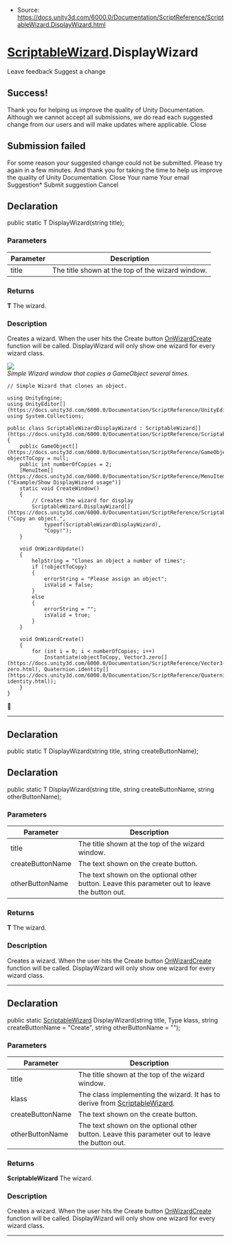 * Source: https://docs.unity3d.com/6000.0/Documentation/ScriptReference/ScriptableWizard.DisplayWizard.html

#  [ScriptableWizard](https://docs.unity3d.com/6000.0/Documentation/ScriptReference/ScriptableWizard.html).DisplayWizard
Leave feedback
Suggest a change
## Success!
Thank you for helping us improve the quality of Unity Documentation. Although we cannot accept all submissions, we do read each suggested change from our users and will make updates where applicable.
Close
## Submission failed
For some reason your suggested change could not be submitted. Please <a>try again</a> in a few minutes. And thank you for taking the time to help us improve the quality of Unity Documentation.
Close
Your name Your email Suggestion* Submit suggestion
Cancel
## Declaration
public static T DisplayWizard(string title); 
### Parameters
Parameter | Description  
---|---  
title | The title shown at the top of the wizard window.  
### Returns
**T** The wizard. 
### Description
Creates a wizard.
When the user hits the Create button [OnWizardCreate](https://docs.unity3d.com/6000.0/Documentation/ScriptReference/ScriptableWizard.OnWizardCreate.html) function will be called. DisplayWizard will only show one wizard for every wizard class.  
  
![](https://docs.unity3d.com/6000.0/Documentation/StaticFiles/ScriptRefImages/ScriptableWizardDisplayWizard.png)  
_Simple Wizard window that copies a GameObject several times._
```
// Simple Wizard that clones an object.  
  
using UnityEngine;
using UnityEditor[](https://docs.unity3d.com/6000.0/Documentation/ScriptReference/UnityEditor.html);
using System.Collections;  
  
public class ScriptableWizardDisplayWizard : ScriptableWizard[](https://docs.unity3d.com/6000.0/Documentation/ScriptReference/ScriptableWizard.html)
{
    public GameObject[](https://docs.unity3d.com/6000.0/Documentation/ScriptReference/GameObject.html) objectToCopy = null;
    public int numberOfCopies = 2;
    [MenuItem[](https://docs.unity3d.com/6000.0/Documentation/ScriptReference/MenuItem.html)("Example/Show DisplayWizard usage")]
    static void CreateWindow()
    {
        // Creates the wizard for display
        ScriptableWizard.DisplayWizard[](https://docs.unity3d.com/6000.0/Documentation/ScriptReference/ScriptableWizard.DisplayWizard.html)("Copy an object.",
            typeof(ScriptableWizardDisplayWizard),
            "Copy!");
    }  
  
    void OnWizardUpdate()
    {
        helpString = "Clones an object a number of times";
        if (!objectToCopy)
        {
            errorString = "Please assign an object";
            isValid = false;
        }
        else
        {
            errorString = "";
            isValid = true;
        }
    }  
  
    void OnWizardCreate()
    {
        for (int i = 0; i < numberOfCopies; i++)
            Instantiate(objectToCopy, Vector3.zero[](https://docs.unity3d.com/6000.0/Documentation/ScriptReference/Vector3-zero.html), Quaternion.identity[](https://docs.unity3d.com/6000.0/Documentation/ScriptReference/Quaternion-identity.html));
    }
}

```

* * *
## Declaration
public static T DisplayWizard(string title, string createButtonName); 
## Declaration
public static T DisplayWizard(string title, string createButtonName, string otherButtonName); 
### Parameters
Parameter | Description  
---|---  
title | The title shown at the top of the wizard window.  
createButtonName | The text shown on the create button.  
otherButtonName | The text shown on the optional other button. Leave this parameter out to leave the button out.  
### Returns
**T** The wizard. 
### Description
Creates a wizard.
When the user hits the Create button [OnWizardCreate](https://docs.unity3d.com/6000.0/Documentation/ScriptReference/ScriptableWizard.OnWizardCreate.html) function will be called. DisplayWizard will only show one wizard for every wizard class.
* * *
## Declaration
public static [ScriptableWizard](https://docs.unity3d.com/6000.0/Documentation/ScriptReference/ScriptableWizard.html) DisplayWizard(string title, Type klass, string createButtonName = "Create", string otherButtonName = ""); 
### Parameters
Parameter | Description  
---|---  
title | The title shown at the top of the wizard window.  
klass | The class implementing the wizard. It has to derive from [ScriptableWizard](https://docs.unity3d.com/6000.0/Documentation/ScriptReference/ScriptableWizard.html).  
createButtonName | The text shown on the create button.  
otherButtonName | The text shown on the optional other button. Leave this parameter out to leave the button out.  
### Returns
**ScriptableWizard** The wizard. 
### Description
Creates a wizard.
When the user hits the Create button [OnWizardCreate](https://docs.unity3d.com/6000.0/Documentation/ScriptReference/ScriptableWizard.OnWizardCreate.html) function will be called. DisplayWizard will only show one wizard for every wizard class.
* * *
